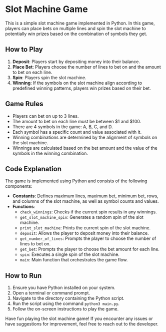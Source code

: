 # Slot Machine Game

This is a simple slot machine game implemented in Python. In this game, players can place bets on multiple lines and spin the slot machine to potentially win prizes based on the combination of symbols they get.

## How to Play

1. **Deposit**: Players start by depositing money into their balance.
2. **Place Bet**: Players choose the number of lines to bet on and the amount to bet on each line.
3. **Spin**: Players spin the slot machine.
4. **Winning**: If the symbols on the slot machine align according to predefined winning patterns, players win prizes based on their bet.

## Game Rules

- Players can bet on up to 3 lines.
- The amount to bet on each line must be between $1 and $100.
- There are 4 symbols in the game: A, B, C, and D.
- Each symbol has a specific count and value associated with it.
- Winning combinations are determined by the alignment of symbols on the slot machine.
- Winnings are calculated based on the bet amount and the value of the symbols in the winning combination.

## Code Explanation

The game is implemented using Python and consists of the following components:

- **Constants**: Defines maximum lines, maximum bet, minimum bet, rows, and columns of the slot machine, as well as symbol counts and values.
- **Functions**:
  - `check_winnings`: Checks if the current spin results in any winnings.
  - `get_slot_machine_spin`: Generates a random spin of the slot machine.
  - `print_slot_machine`: Prints the current spin of the slot machine.
  - `deposit`: Allows the player to deposit money into their balance.
  - `get_number_of_lines`: Prompts the player to choose the number of lines to bet on.
  - `get_bet`: Prompts the player to choose the bet amount for each line.
  - `spin`: Executes a single spin of the slot machine.
  - `main`: Main function that orchestrates the game flow.

## How to Run

1. Ensure you have Python installed on your system.
2. Open a terminal or command prompt.
3. Navigate to the directory containing the Python script.
4. Run the script using the command `python3 main.py`.
5. Follow the on-screen instructions to play the game.

Have fun playing the slot machine game! If you encounter any issues or have suggestions for improvement, feel free to reach out to the developer.